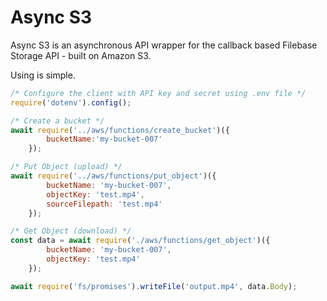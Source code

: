 # Async S3

Async S3 is an asynchronous API wrapper for the callback based Filebase Storage API - built on Amazon S3.

Using is simple.

```javascript
/* Configure the client with API key and secret using .env file */
require('dotenv').config();

/* Create a bucket */
await require('../aws/functions/create_bucket')({
        bucketName:'my-bucket-007'
    });

/* Put Object (upload) */
await require('../aws/functions/put_object')({
        bucketName: 'my-bucket-007',
        objectKey: 'test.mp4',
        sourceFilepath: 'test.mp4'
    });

/* Get Object (download) */
const data = await require('./aws/functions/get_object')({
        bucketName: 'my-bucket-007',
        objectKey: 'test.mp4'
    });

await require('fs/promises').writeFile('output.mp4', data.Body);
```
